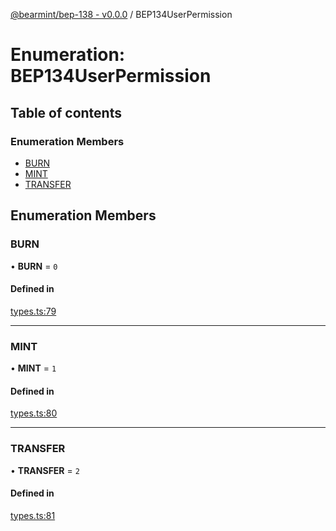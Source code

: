 [@bearmint/bep-138 - v0.0.0](../README.md) / BEP134UserPermission

# Enumeration: BEP134UserPermission

## Table of contents

### Enumeration Members

- [BURN](BEP134UserPermission.md#burn)
- [MINT](BEP134UserPermission.md#mint)
- [TRANSFER](BEP134UserPermission.md#transfer)

## Enumeration Members

### BURN

• **BURN** = ``0``

#### Defined in

[types.ts:79](https://github.com/bearmint/bearmint/blob/main/packages/bep-138/source/types.ts#L79)

___

### MINT

• **MINT** = ``1``

#### Defined in

[types.ts:80](https://github.com/bearmint/bearmint/blob/main/packages/bep-138/source/types.ts#L80)

___

### TRANSFER

• **TRANSFER** = ``2``

#### Defined in

[types.ts:81](https://github.com/bearmint/bearmint/blob/main/packages/bep-138/source/types.ts#L81)
